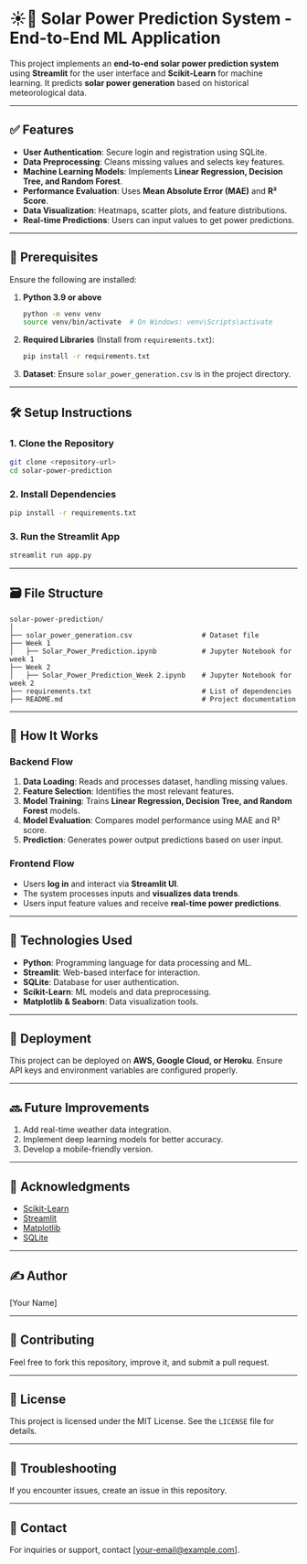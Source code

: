 # ☀️🔋 Solar Power Prediction System - End-to-End ML Application

This project implements an **end-to-end solar power prediction system** using **Streamlit** for the user interface and **Scikit-Learn** for machine learning. It predicts **solar power generation** based on historical meteorological data.

---

## ✅ Features

- **User Authentication**: Secure login and registration using SQLite.
- **Data Preprocessing**: Cleans missing values and selects key features.
- **Machine Learning Models**: Implements **Linear Regression, Decision Tree, and Random Forest**.
- **Performance Evaluation**: Uses **Mean Absolute Error (MAE)** and **R² Score**.
- **Data Visualization**: Heatmaps, scatter plots, and feature distributions.
- **Real-time Predictions**: Users can input values to get power predictions.

---

## 📜 Prerequisites

Ensure the following are installed:

1. **Python 3.9 or above**  
   ```sh
   python -m venv venv
   source venv/bin/activate  # On Windows: venv\Scripts\activate
   ```
2. **Required Libraries** (Install from `requirements.txt`):
   ```sh
   pip install -r requirements.txt
   ```
3. **Dataset**: Ensure `solar_power_generation.csv` is in the project directory.

---

## 🛠 Setup Instructions

### 1. Clone the Repository

```sh
git clone <repository-url>
cd solar-power-prediction
```

### 2. Install Dependencies

```sh
pip install -r requirements.txt
```

### 3. Run the Streamlit App

```sh
streamlit run app.py
```

---

## 🗃️ File Structure

```
solar-power-prediction/
│
├── solar_power_generation.csv                 # Dataset file
├── Week 1
│   ├── Solar_Power_Prediction.ipynb           # Jupyter Notebook for week 1
├── Week 2
│   ├── Solar_Power_Prediction_Week 2.ipynb    # Jupyter Notebook for week 2
├── requirements.txt                           # List of dependencies
├── README.md                                  # Project documentation
```

---

## 🤷 How It Works

### Backend Flow

1. **Data Loading**: Reads and processes dataset, handling missing values.
2. **Feature Selection**: Identifies the most relevant features.
3. **Model Training**: Trains **Linear Regression, Decision Tree, and Random Forest** models.
4. **Model Evaluation**: Compares model performance using MAE and R² score.
5. **Prediction**: Generates power output predictions based on user input.

### Frontend Flow

- Users **log in** and interact via **Streamlit UI**.
- The system processes inputs and **visualizes data trends**.
- Users input feature values and receive **real-time power predictions**.

---

## 🤖 Technologies Used

- **Python**: Programming language for data processing and ML.
- **Streamlit**: Web-based interface for interaction.
- **SQLite**: Database for user authentication.
- **Scikit-Learn**: ML models and data preprocessing.
- **Matplotlib & Seaborn**: Data visualization tools.

---

## 🚚 Deployment

This project can be deployed on **AWS, Google Cloud, or Heroku**. Ensure API keys and environment variables are configured properly.

---

## 🔜 Future Improvements

1. Add real-time weather data integration.
2. Implement deep learning models for better accuracy.
3. Develop a mobile-friendly version.

---

## 🤝 Acknowledgments

- [Scikit-Learn](https://scikit-learn.org/)
- [Streamlit](https://streamlit.io/)
- [Matplotlib](https://matplotlib.org/)
- [SQLite](https://www.sqlite.org/)

---

## ✍️ Author  
[Your Name]

---

## 🙌 Contributing  
Feel free to fork this repository, improve it, and submit a pull request.

---

## 📜 License

This project is licensed under the MIT License. See the `LICENSE` file for details.

---

## 🐛 Troubleshooting  
If you encounter issues, create an issue in this repository.

---

## 📧 Contact  
For inquiries or support, contact [your-email@example.com].
